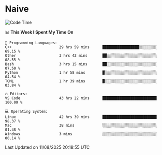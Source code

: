 # Naive
<!-- ## 日拱一卒，功不唐捐 -->
<!-- [![GitHub Streak](https://streak-stats.demolab.com/?user=XiaoXKKK)](https://git.io/streak-stats) -->
<!--START_SECTION:waka-->
![Code Time](http://img.shields.io/badge/Code%20Time-610%20hrs%205%20mins-blue)

📊 **This Week I Spent My Time On** 

```text
💬 Programming Languages: 
C++                      29 hrs 59 mins      █████████████████░░░░░░░░   69.15 % 
Other                    3 hrs 42 mins       ██░░░░░░░░░░░░░░░░░░░░░░░   08.55 % 
Bash                     3 hrs 15 mins       ██░░░░░░░░░░░░░░░░░░░░░░░   07.50 % 
Python                   1 hr 58 mins        █░░░░░░░░░░░░░░░░░░░░░░░░   04.54 % 
TOML                     1 hr 39 mins        █░░░░░░░░░░░░░░░░░░░░░░░░   03.84 % 

🔥 Editors: 
VS Code                  43 hrs 22 mins      █████████████████████████   100.00 % 

💻 Operating System: 
Linux                    42 hrs 39 mins      █████████████████████████   98.37 % 
Mac                      38 mins             ░░░░░░░░░░░░░░░░░░░░░░░░░   01.48 % 
Windows                  3 mins              ░░░░░░░░░░░░░░░░░░░░░░░░░   00.14 % 
```


 Last Updated on 11/08/2025 20:18:55 UTC
<!--END_SECTION:waka-->
